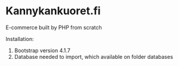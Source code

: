 # Kannykankuoret.fi

E-commerce built by PHP from scratch

Installation:

1. Bootstrap version 4.1.7
2. Database needed to import, which available on folder databases
